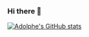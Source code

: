 ### Hi there 👋

<!--
**Adolp26/Adolp26** is a ✨ _special_ ✨ repository because its `README.md` (this file) appears on your GitHub profile.

Here are some ideas to get you started:

- 🔭 I’m currently working on ...
- 🌱 I’m currently learning ...
- 👯 I’m looking to collaborate on ...
- 🤔 I’m looking for help with ...
- 💬 Ask me about ...
- 📫 How to reach me: ...
- 😄 Pronouns: ...
- ⚡ Fun fact: ...
-->

[![Adolphe's GitHub stats](https://github-readme-stats.vercel.app/api?username=adolp26)](https://github.com/anuraghazra/github-readme-stats)
